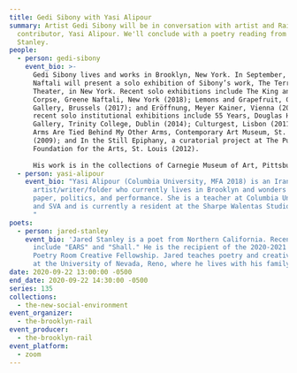 ```yaml
---
title: Gedi Sibony with Yasi Alipour
summary: Artist Gedi Sibony will be in conversation with artist and Rail
  contributor, Yasi Alipour. We'll conclude with a poetry reading from Jared
  Stanley.
people:
  - person: gedi-sibony
    event_bio: >-
      Gedi Sibony lives and works in Brooklyn, New York. In September, Greene
      Naftali will present a solo exhibition of Sibony’s work, The Terrace
      Theater, in New York. Recent solo exhibitions include The King and the
      Corpse, Greene Naftali, New York (2018); Lemons and Grapefruit, Gladstone
      Gallery, Brussels (2017); and Eröffnung, Meyer Kainer, Vienna (2017). His
      recent solo institutional exhibitions include 55 Years, Douglas Hyde
      Gallery, Trinity College, Dublin (2014); Culturgest, Lisbon (2011); My
      Arms Are Tied Behind My Other Arms, Contemporary Art Museum, St. Louis
      (2009); and In the Still Epiphany, a curatorial project at The Pulitzer
      Foundation for the Arts, St. Louis (2012).
       
      His work is in the collections of Carnegie Museum of Art, Pittsburgh; Dallas Museum of Art, Texas; Solomon R. Guggenheim Museum, New York; Hessel Museum of Art, Annandale-on-Hudson, New York; Museum of Contemporary Art, Chicago; The Museum of Contemporary Art, Los Angeles, The Museum of Modern Art, New York; Pulitzer Foundation for the Arts, St. Louis; Palm Springs Art Museum, California; San Francisco Museum of Modern Art; Walker Art Center, Minneapolis; and the Whitney Museum of American Art, New York, among others.
  - person: yasi-alipour
    event_bio: "Yasi Alipour (Columbia University, MFA 2018) is an Iranian
      artist/writer/folder who currently lives in Brooklyn and wonders about
      paper, politics, and performance. She is a teacher at Columbia University
      and SVA and is currently a resident at the Sharpe Walentas Studio program.
      "
poets:
  - person: jared-stanley
    event_bio: 'Jared Stanley is a poet from Northern California. Recent books
      include "EARS" and "Shall." He is the recipient of the 2020-2021 Woodberry
      Poetry Room Creative Fellowship. Jared teaches poetry and creative writing
      at the University of Nevada, Reno, where he lives with his family. '
date: 2020-09-22 13:00:00 -0500
end_date: 2020-09-22 14:30:00 -0500
series: 135
collections:
  - the-new-social-environment
event_organizer:
  - the-brooklyn-rail
event_producer:
  - the-brooklyn-rail
event_platform:
  - zoom
---
```

